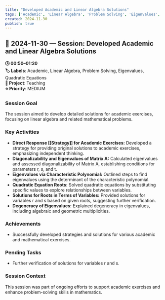 ```yaml
---
title: "Developed Academic and Linear Algebra Solutions"
tags: ['Academic', 'Linear Algebra', 'Problem Solving', 'Eigenvalues', 'Quadratic Equations']
created: 2024-11-30
publish: true
---
```


## 📅 2024-11-30 — Session: Developed Academic and Linear Algebra Solutions

**🕒 00:50–01:20**  
**🏷️ Labels**: Academic, Linear Algebra, Problem Solving, Eigenvalues, Quadratic Equations  
**📂 Project**: Teaching  
**⭐ Priority**: MEDIUM  


### Session Goal
The session aimed to develop detailed solutions for academic exercises, focusing on linear algebra and related mathematical problems.

### Key Activities
- **Direct Response [[Strategy]] for Academic Exercises:** Developed a strategy for providing original solutions to academic exercises, emphasizing independent thinking.
- **Diagonalizability and Eigenvalues of Matrix A:** Calculated eigenvalues and assessed diagonalizability of Matrix A, establishing conditions for parameters r, s, and t.
- **Eigenvalues via Characteristic Polynomial:** Outlined steps to find eigenvalues using the determinant of the characteristic polynomial.
- **Quadratic Equation Roots:** Solved quadratic equations by substituting specific values to explore relationships between variables.
- **Solutions for Roots in Terms of Variables:** Provided solutions for variables r and s based on given roots, suggesting further verification.
- **Degeneracy of Eigenvalues:** Explained degeneracy in eigenvalues, including algebraic and geometric multiplicities.

### Achievements
- Successfully developed strategies and solutions for various academic and mathematical exercises.

### Pending Tasks
- Further verification of solutions for variables r and s.

### Session Context
This session was part of ongoing efforts to support academic exercises and enhance problem-solving skills in mathematics.
